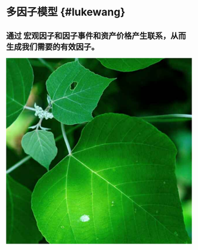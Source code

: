 # 多因子模型 {#lukewang}

<!-- toc -->


## 通过 宏观因子和因子事件和资产价格产生联系，从而生成我们需要的有效因子。


![](/assets/test.jpg)




